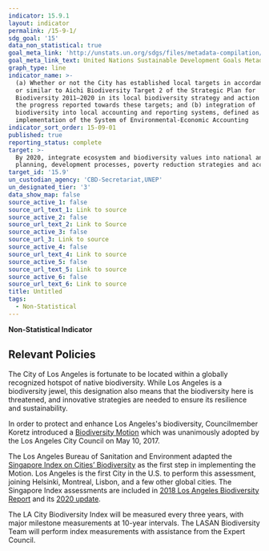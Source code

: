 ```yaml
---
indicator: 15.9.1
layout: indicator
permalink: /15-9-1/
sdg_goal: '15'
data_non_statistical: true
goal_meta_link: 'http://unstats.un.org/sdgs/files/metadata-compilation/Metadata-Goal-15.pdf'
goal_meta_link_text: United Nations Sustainable Development Goals Metadata (pdf 456kB)
graph_type: line
indicator_name: >-
  (a) Whether or not the City has established local targets in accordance with
  or similar to Aichi Biodiversity Target 2 of the Strategic Plan for
  Biodiversity 2011–2020 in its local biodiversity strategy and action plans and
  the progress reported towards these targets; and (b) integration of
  biodiversity into local accounting and reporting systems, defined as
  implementation of the System of Environmental-Economic Accounting
indicator_sort_order: 15-09-01
published: true
reporting_status: complete
target: >-
  By 2020, integrate ecosystem and biodiversity values into national and local
  planning, development processes, poverty reduction strategies and accounts
target_id: '15.9'
un_custodian_agency: 'CBD-Secretariat,UNEP'
un_designated_tier: '3'
data_show_map: false
source_active_1: false
source_url_text_1: Link to source
source_active_2: false
source_url_text_2: Link to Source
source_active_3: false
source_url_3: Link to source
source_active_4: false
source_url_text_4: Link to source
source_active_5: false
source_url_text_5: Link to source
source_active_6: false
source_url_text_6: Link to source
title: Untitled
tags:
  - Non-Statistical
---
```

**Non-Statistical Indicator**

## Relevant Policies

The City of Los Angeles is fortunate to be located within a globally recognized hotspot of native biodiversity. While Los Angeles is a biodiversity jewel, this designation also means that the biodiversity here is threatened, and innovative strategies are needed to ensure its resilience and sustainability. 

In order to protect and enhance Los Angeles's biodiversity, Councilmember Koretz introduced a [Biodiversity Motion](https://www.councilmemberpaulkoretz.com/sites/g/files/wph1761/files/2021-03/Biodiversity%20Motion.pdf) which was unanimously adopted by the Los Angeles City Council on May 10, 2017.

The Los Angeles Bureau of Sanitation and Environment adapted the [Singapore Index on Cities’ Biodiversity](https://www.cbd.int/subnational/partners-and-initiatives/city-biodiversity-index#:~:text=The%20City%20Biodiversity%20Index%2C%20also,against%20their%20own%20individual%20baselines.) as the first step in implementing the Motion. Los Angeles is the first City in the U.S. to perform this assessment, joining Helsinki, Montreal, Lisbon, and a few other global cities. The Singapore Index assessments are included in [2018 Los Angeles Biodiversity Report](https://www.lacitysan.org/cs/groups/public/documents/document/y250/mdi0/~edisp/cnt024743.pdf) and its [2020 update](https://www.lacitysan.org/san/sandocview?docname=cnt052553).

The LA City Biodiversity Index will be measured every three years, with major milestone measurements at 10-year intervals.
The LASAN Biodiversity Team will perform index measurements with assistance from the Expert Council.
